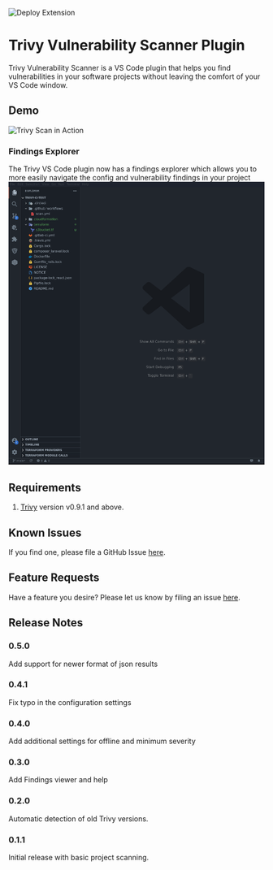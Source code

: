 ![Deploy Extension](https://github.com/aquasecurity/trivy-vscode-extension/workflows/Deploy%20Extension/badge.svg)

# Trivy Vulnerability Scanner Plugin

Trivy Vulnerability Scanner is a VS Code plugin that helps you find vulnerabilities in your software projects
without leaving the comfort of your VS Code window.

## Demo 

![Trivy Scan in Action](https://github.com/aquasecurity/trivy-vscode-extension/blob/master/trivy-scan.gif?raw=true)

### Findings Explorer

The Trivy VS Code plugin now has a findings explorer which allows you to more easily navigate the config and vulnerability findings in your project
![Trivy Findings Explorer](findings-explorer.gif)

## Requirements

1. [Trivy](https://github.com/aquasecurity/trivy#installation) version v0.9.1 and above.

## Known Issues

If you find one, please file a GitHub Issue [here](https://github.com/aquasecurity/trivy-vscode-extension/issues/new).

## Feature Requests

Have a feature you desire? Please let us know by filing an issue [here](https://github.com/aquasecurity/trivy-vscode-extension/issues/new).

## Release Notes

### 0.5.0

Add support for newer format of json results

### 0.4.1

Fix typo in the configuration settings

### 0.4.0

Add additional settings for offline and minimum severity

### 0.3.0

Add Findings viewer and help

### 0.2.0

Automatic detection of old Trivy versions.

### 0.1.1

Initial release with basic project scanning.
